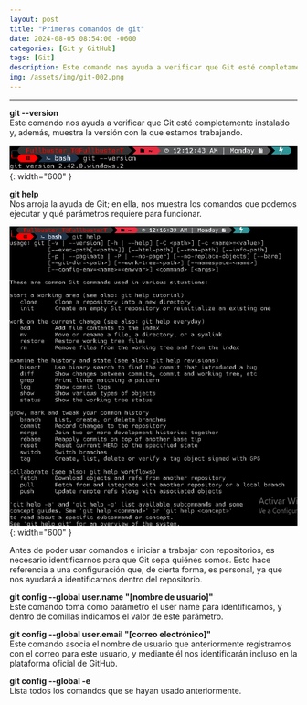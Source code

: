 ```yaml
---
layout: post
title: "Primeros comandos de git"
date: 2024-08-05 08:54:00 -0600
categories: [Git y GitHub]
tags: [Git]
description: Este comando nos ayuda a verificar que Git esté completamente instalado y, además, arroja la versión con la que estamos trabajando.....
img: /assets/img/git-002.png
---
```


--- 

**git --version**  
Este comando nos ayuda a verificar que Git esté completamente instalado y, además, muestra la versión con la que estamos trabajando.

![alt text](/assets/img/git-001-1.png){: width="600" }

**git help**  
Nos arroja la ayuda de Git; en ella, nos muestra los comandos que podemos ejecutar y qué parámetros requiere para funcionar.

![alt text](/assets/img/git-001-2.png){: width="600" }

Antes de poder usar comandos e iniciar a trabajar con repositorios, es necesario identificarnos para que Git sepa quiénes somos. Esto hace referencia a una configuración que, de cierta forma, es personal, ya que nos ayudará a identificarnos dentro del repositorio.

**git config --global user.name "[nombre de usuario]"**  
Este comando toma como parámetro el user name para identificarnos, y dentro de comillas indicamos el valor de este parámetro.

**git config --global user.email "[correo electrónico]"**  
Este comando asocia el nombre de usuario que anteriormente registramos con el correo para este usuario, y mediante él nos identificarán incluso en la plataforma oficial de GitHub.

**git config --global -e**  
Lista todos los comandos que se hayan usado anteriormente.
